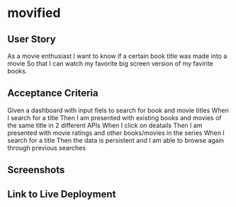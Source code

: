 # movified

## User Story
As a movie enthusiast 
I want to know if a certain book title was made into a movie
So that I can watch my favorite big screen version of my favirite books.

## Acceptance Criteria
Given a dashboard with input fiels to search for book and movie titles
When I search for a title
Then I am presented with existing books and movies of the same title in 2 different APIs 
When I click on deatails
Then I am presented with movie ratings and other books/movies in the series
When I search for a title 
Then the data is persistent and I am able to browse again through previous searches

## Screenshots


## Link to Live Deployment
